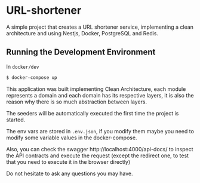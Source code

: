 # URL-shortener
A simple project  that creates a URL shortener service, implementing a clean architecture and using Nestjs, Docker, PostgreSQL and Redis.

## Running the Development Environment
In `docker/dev`
```bash
$ docker-compose up
```

This application was built implementing Clean Architecture, each module represents a domain and each domain has its respective layers, it is also the reason why there is so much abstraction between layers.

The seeders will be automatically executed the first time the project is started.

The env vars are stored in `.env.json`, if you modify them maybe you need to modify some variable values in the docker-compose.

Also, you can check the swagger http://localhost:4000/api-docs/ to inspect the API contracts and execute the request (except the redirect one, to test that you need to execute it in the browser directly)

Do not hesitate to ask any questions you may have.
